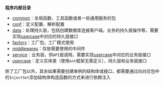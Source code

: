 **程序内部目录**

- [common](tools)：全局函数、工具函数或者一些通用服务的包
- [conf](conf)：定义配置、解析配置
- [data](data)：处理持久层，包括创建数据库连接客户端，业务的持久层操作等，需要实现[usercase](usercase)中对应的持久层接口
- [factory](factory)：工厂包，工厂模式使用
- [middlewares](middleware)：存放需要使用的中间件
- [service](service)：业务层，供`API`层调用，需要实现[usercase](usercase)中对应的业务层接口
- [usercase](usercase)：定义实体类（使用`ent`框架无需定义），持久层和业务层接口

除了工厂包以外，其余如果需要创建单例的结构体或接口，都需要通过向对应包中的`InjectSet`添加结构体构造函数的方式来进行依赖注入